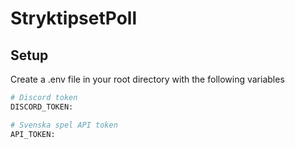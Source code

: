 # StryktipsetPoll

## Setup

Create a .env file in your root directory with the following variables

```bash
# Discord token
DISCORD_TOKEN:

# Svenska spel API token
API_TOKEN:
```
